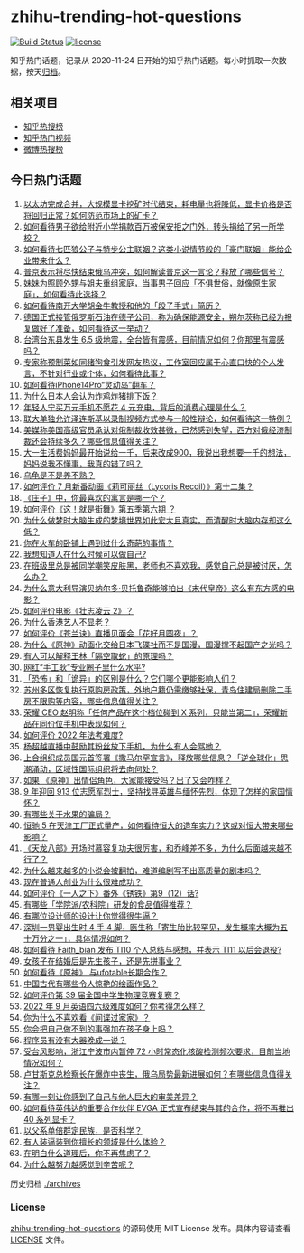 # zhihu-trending-hot-questions

[![Build Status](https://github.com/justjavac/zhihu-trending-hot-questions/workflows/ci/badge.svg?branch=master)](https://github.com/justjavac/zhihu-trending-hot-questions/actions)
[![license](https://img.shields.io/github/license/justjavac/zhihu-trending-hot-questions)](https://github.com/justjavac/zhihu-trending-hot-questions/blob/master/LICENSE)

知乎热门话题，记录从 2020-11-24 日开始的知乎热门话题。每小时抓取一次数据，按天[归档](./archives)。

## 相关项目

- [知乎热搜榜](https://github.com/justjavac/zhihu-trending-top-search)
- [知乎热门视频](https://github.com/justjavac/zhihu-trending-hot-video)
- [微博热搜榜](https://github.com/justjavac/weibo-trending-hot-search)

## 今日热门话题

<!-- BEGIN -->
<!-- 最后更新时间 Sun Sep 18 2022 05:19:50 GMT+0800 (China Standard Time) -->

1. [以太坊完成合并，大规模显卡挖矿时代结束，耗电量也将降低，显卡价格是否将回归正常？如何防范市场上的矿卡？](https://www.zhihu.com/question/554045321)
1. [如何看待男子欲给附近小学捐款百万被保安拒之门外，转头捐给了另一所学校？](https://www.zhihu.com/question/554057747)
1. [如何看待七匹狼公子与特步公主联姻？这类小说情节般的「豪门联姻」能给企业带来什么？](https://www.zhihu.com/question/553873351)
1. [普京表示将尽快结束俄乌冲突，如何解读普京这一言论？释放了哪些信号？](https://www.zhihu.com/question/554060716)
1. [妹妹为照顾外甥与姐夫重组家庭，当事男子回应「不俱世俗，就像原生家庭」，如何看待此选择？](https://www.zhihu.com/question/553948304)
1. [如何看待南开大学胡金牛教授和他的「段子手式」简历？](https://www.zhihu.com/question/521167241)
1. [德国正式接管俄罗斯石油在德子公司，称为确保能源安全，朔尔茨称已经为报复做好了准备，如何看待这一举动？](https://www.zhihu.com/question/553991400)
1. [台湾台东县发生 6.5 级地震，全台皆有震感，目前情况如何？你那里有震感吗？](https://www.zhihu.com/question/554176783)
1. [专家称预制菜如同猪狗食引发网友热议，工作室回应属于心直口快的个人发言，不针对行业或个体，如何看待此事？](https://www.zhihu.com/question/554145565)
1. [如何看待iPhone14Pro“灵动岛”翻车？](https://www.zhihu.com/question/553914779)
1. [为什么日本人会认为炸鸡炸猪排下饭？](https://www.zhihu.com/question/529457573)
1. [年轻人宁买万元手机不愿花 4 元充电，背后的消费心理是什么？](https://www.zhihu.com/question/553849188)
1. [联大单独允许泽连斯基以录制视频方式参与一般性辩论，如何看待这一特例？](https://www.zhihu.com/question/554040075)
1. [美媒称美国高级官员承认对俄制裁收效甚微，已然感到失望，西方对俄经济制裁还会持续多久？哪些信息值得关注？](https://www.zhihu.com/question/554151350)
1. [大一生活费妈妈最开始说给一千，后来改成900，我说出我想要一千的想法，妈妈说我不懂事，我真的错了吗？](https://www.zhihu.com/question/554151343)
1. [乌龟是不是养不熟？](https://www.zhihu.com/question/341870190)
1. [如何评价 7 月新番动画《莉可丽丝（Lycoris Recoil）》第十二集？](https://www.zhihu.com/question/549013301)
1. [《庄子》中，你最喜欢的寓言是哪一个？](https://www.zhihu.com/question/24454917)
1. [如何评价《这！就是街舞》第五季第六期 ？](https://www.zhihu.com/question/554165760)
1. [为什么做梦时大脑生成的梦境世界如此宏大且真实，而清醒时大脑内存却这么低？](https://www.zhihu.com/question/547031865)
1. [你在火车的卧铺上遇到过什么奇葩的事情？](https://www.zhihu.com/question/304916747)
1. [我想知道人在什么时候可以做自己?](https://www.zhihu.com/question/553374649)
1. [在班级里总是被同学嘲笑皮肤黑，老师也不喜欢我，感觉自己总是被讨厌，怎么办？](https://www.zhihu.com/question/553995731)
1. [为什么意大利导演贝纳尔多·贝托鲁奇能够拍出《末代皇帝》这么有东方感的电影？](https://www.zhihu.com/question/542065332)
1. [如何评价电影《壮志凌云 2》？](https://www.zhihu.com/question/480904319)
1. [为什么香港艺人不显老？](https://www.zhihu.com/question/295211719)
1. [如何评价《苍兰诀》直播见面会「花好月圆夜」？](https://www.zhihu.com/question/554137391)
1. [为什么《原神》动画化交给日本飞碟社而不是国漫，国漫撑不起国产之光吗？](https://www.zhihu.com/question/554016545)
1. [有人可以解释王林「隔空取蛇」的原理吗？](https://www.zhihu.com/question/21347779)
1. [网红“手工耿”专业圈子里什么水平?](https://www.zhihu.com/question/401938297)
1. [「恐怖」和「诡异」的区别是什么？它们哪个更能影响人们？](https://www.zhihu.com/question/548900968)
1. [苏州多区恢复执行原购房政策，外地户籍仍需缴够社保，青岛住建局删除二手房不限购等内容，哪些信息值得关注？](https://www.zhihu.com/question/553880947)
1. [荣耀 CEO 赵明称「任何产品在这个档位碰到 X 系列，只能当第二」，荣耀新品在同价位手机中表现如何？](https://www.zhihu.com/question/553900053)
1. [如何评价 2022 年法考难度?](https://www.zhihu.com/question/554154434)
1. [杨超越直播中鼓励其粉丝放下手机，为什么有人会骂她？](https://www.zhihu.com/question/553914623)
1. [上合组织成员国元首签署《撒马尔罕宣言》，释放哪些信息？「逆全球化」思潮涌动，区域性国际组织将去向何处？](https://www.zhihu.com/question/553908636)
1. [如果 《原神》出情侣角色，大家能接受吗？出了又会咋样？](https://www.zhihu.com/question/533847979)
1. [9 年迎回 913 位志愿军烈士，坚持找寻英雄与缅怀先烈，体现了怎样的家国情怀？](https://www.zhihu.com/question/553901475)
1. [有哪些关于水果的骗局？](https://www.zhihu.com/question/316410954)
1. [恒驰 5 在天津工厂正式量产，如何看待恒大的造车实力？这或对恒大带来哪些影响？](https://www.zhihu.com/question/553891486)
1. [《天龙八部》开场时慕容复功夫很厉害，和乔峰差不多，为什么后面越来越不行了？](https://www.zhihu.com/question/498479307)
1. [为什么越来越多的小说会被翻拍，难道编剧写不出高质量的剧本吗？](https://www.zhihu.com/question/471875297)
1. [现在普通人创业为什么很难成功？](https://www.zhihu.com/question/546094458)
1. [如何评价《一人之下》番外《锈铁》第9（12）话?](https://www.zhihu.com/question/554005446)
1. [有哪些「学院派/农科院」研发的食品值得推荐？](https://www.zhihu.com/question/552722708)
1. [有哪位设计师的设计让你觉得很牛逼？](https://www.zhihu.com/question/297412291)
1. [深圳一男婴出生时 4 手 4 脚，医生称「寄生胎比较罕见，发生概率大概为五十万分之一」，具体情况如何？](https://www.zhihu.com/question/554137731)
1. [如何看待 Faith_bian 发布 TI10 个人总结与感想，并表示 TI11 以后会退役?](https://www.zhihu.com/question/554063198)
1. [女孩子在结婚后是先生孩子，还是先拼事业？](https://www.zhihu.com/question/553795750)
1. [如何看待《原神》 与ufotable长期合作？](https://www.zhihu.com/question/553996012)
1. [中国古代有哪些令人惊艳的绘画作品？](https://www.zhihu.com/question/264751049)
1. [如何评价第 39 届全国中学生物理竞赛复赛？](https://www.zhihu.com/question/547164077)
1. [2022 年 9 月英语四六级难度如何？你考得怎么样？](https://www.zhihu.com/question/554040219)
1. [你为什么不喜欢看《间谍过家家》？](https://www.zhihu.com/question/536137635)
1. [你会把自己做不到的事强加在孩子身上吗？](https://www.zhihu.com/question/553986137)
1. [程序员有没有大器晚成一说？](https://www.zhihu.com/question/553617419)
1. [受台风影响，浙江宁波市内暂停 72 小时常态化核酸检测频次要求，目前当地情况如何？](https://www.zhihu.com/question/553452745)
1. [卢甘斯克总检察长在爆炸中丧生，俄乌局势最新进展如何？有哪些信息值得关注？](https://www.zhihu.com/question/553981693)
1. [有哪一刻让你感到了自己与他人巨大的审美差异？](https://www.zhihu.com/question/275132810)
1. [如何看待英伟达的重要合作伙伴 EVGA 正式宣布结束与其的合作，将不再推出 40 系列显卡？](https://www.zhihu.com/question/554013966)
1. [以父系单倍群定民族，是否科学？](https://www.zhihu.com/question/450592583)
1. [有人装逼装到你擅长的领域是什么体验？](https://www.zhihu.com/question/428268240)
1. [在明白什么道理后，你不再焦虑了？](https://www.zhihu.com/question/511311505)
1. [为什么越努力越感觉到辛苦呢？](https://www.zhihu.com/question/553997015)

<!-- END -->

历史归档 [./archives](./archives)

### License

[zhihu-trending-hot-questions](https://github.com/justjavac/zhihu-trending-hot-questions)
的源码使用 MIT License 发布。具体内容请查看 [LICENSE](./LICENSE) 文件。
